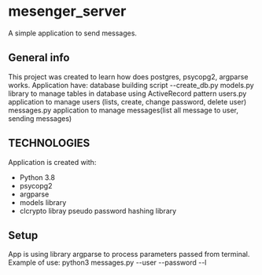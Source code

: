 # mesenger_server
A simple application to send messages. 
## General info
This project was created to learn how does postgres, psycopg2, argparse works.
Application have:
database building script --create_db.py
models.py library to manage tables in database using ActiveRecord pattern
users.py application to manage users (lists, create, change password, delete user)
messages.py application to manage messages(list all message to user, sending messages)        

## TECHNOLOGIES
Application is created with:

* Python 3.8
* psycopg2
* argparse
* models library
* clcrypto libray pseudo password hashing library

## Setup
App is using library argparse to process parameters passed from terminal.
Example of use:
python3 messages.py --user<USERNAME> --password<PASSWORD> --l


